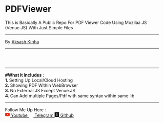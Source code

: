 # PDFViewer
This is Basically A Public Repo For PDF Viewer Code Using Mozilaa JS (Venue JS) With Just Simple Files 

<hr>
By <a href="https://akashkinhaak.github.io/portfilio">Aksash Kinha</a>
<hr>
<br>
<br>
<hr>
<b>#What it Includes :</b> 
<br>
<b>1. </b>Setting Up Local/Cloud Hosting       <br>
<b>2. </b>Showing PDF Within WebBrowser         <br>
<b>3. </b>No External JS Except Venue.JS         <br>
<b>4. </b>Can Add multiple Pages/Pdf with same syntax within same lib         <br>

<hr>

Follow Me Up Here : <br>
<a href= "https://www.youtube.com/channel/UC_8qig19f7fZ9LrAWYPATOQ" > <img src=" ./images/yt.jpg " height="15" width="15"> Youtube </a> 
<a href= "https://t.me/akgames25 " > <img src=" ./imagestele.jpg " height="15" width="15" > Telegram </a> 
<a href= "https://github.com/akashkinhaak " > <img src=" ./images/git.jpg" height="15" width="15" > Github </a>
